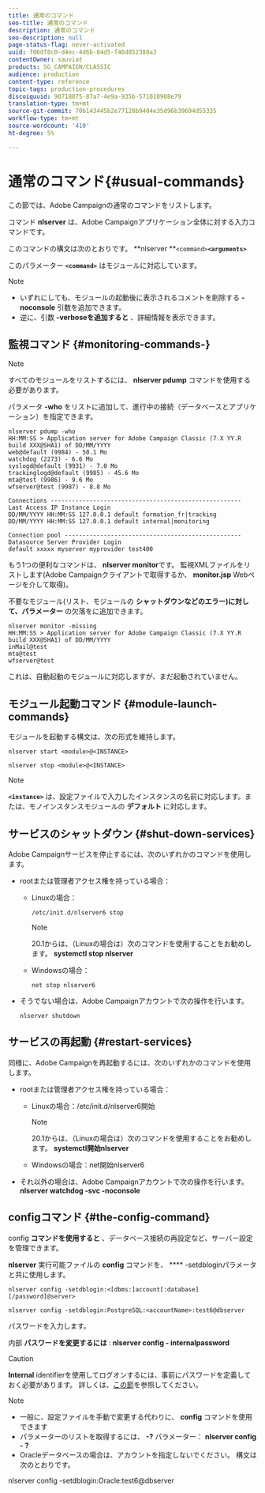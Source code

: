 ```yaml
---
title: 通常のコマンド
seo-title: 通常のコマンド
description: 通常のコマンド
seo-description: null
page-status-flag: never-activated
uuid: f06df8c0-d4ec-4d6b-84d5-f46d852388a3
contentOwner: sauviat
products: SG_CAMPAIGN/CLASSIC
audience: production
content-type: reference
topic-tags: production-procedures
discoiquuid: 90718075-87a7-4e9a-935b-571010908e79
translation-type: tm+mt
source-git-commit: 70b143445b2e77128b9404e35d96b39694d55335
workflow-type: tm+mt
source-wordcount: '410'
ht-degree: 5%

---
```



# 通常のコマンド{#usual-commands}

この節では、Adobe Campaignの通常のコマンドをリストします。

コマンド **nlserver** は、Adobe Campaignアプリケーション全体に対する入力コマンドです。

このコマンドの構文は次のとおりです。 **nlserver **`<command>`****`<arguments>`****

このパラメーター **`<command>`** はモジュールに対応しています。

>[!NOTE]
>
>* いずれにしても、モジュールの起動後に表示されるコメントを削除する **-noconsole** 引数を追加できます。
>* 逆に、引数 **-verboseを追加すると** 、詳細情報を表示できます。

>



## 監視コマンド {#monitoring-commands-}

>[!NOTE]
>
>すべてのモジュールをリストするには、 **nlserver pdump** コマンドを使用する必要があります。

パラメータ **-who** をリストに追加して、進行中の接続（データベースとアプリケーション）を指定できます。

```
nlserver pdump -who
HH:MM:SS > Application server for Adobe Campaign Classic (7.X YY.R build XXX@SHA1) of DD/MM/YYYY
web@default (9984) - 50.1 Mo
watchdog (2273) - 6.6 Mo
syslogd@default (9931) - 7.0 Mo
trackinglogd@default (9985) - 45.6 Mo
mta@test (9986) - 9.6 Mo
wfserver@test (9987) - 8.8 Mo

Connections ------------------------------------------------------
Last Access IP Instance Login 
DD/MM/YYYY HH:MM:SS 127.0.0.1 default formation_fr|tracking
DD/MM/YYYY HH:MM:SS 127.0.0.1 default internal|monitoring

Connection pool --------------------------------------------------
Datasource Server Provider Login 
default xxxxx myserver myprovider test400
```

もう1つの便利なコマンドは、 **nlserver monitor**&#x200B;です。 監視XMLファイルをリストします(Adobe Campaignクライアントで取得するか、 **monitor.jsp** Webページを介して取得)。

不要なモジュール(リスト、モジュールの **シャットダウンなどのエラー)に対して、パラメーター** の欠落をに追加できます。

```
nlserver monitor -missing
HH:MM:SS > Application server for Adobe Campaign Classic (7.X YY.R build XXX@SHA1) of DD/MM/YYYY
inMail@test
mta@test
wfserver@test
```

これは、自動起動のモジュールに対応しますが、まだ起動されていません。

## モジュール起動コマンド {#module-launch-commands}

モジュールを起動する構文は、次の形式を維持します。

```
nlserver start <module>@<INSTANCE>
```

```
nlserver stop <module>@<INSTANCE>
```

>[!NOTE]
>
>**`<instance>`** は、設定ファイルで入力したインスタンスの名前に対応します。または、モノインスタンスモジュールの **デフォルト** に対応します。

## サービスのシャットダウン {#shut-down-services}

Adobe Campaignサービスを停止するには、次のいずれかのコマンドを使用します。

* rootまたは管理者アクセス権を持っている場合：

   * Linuxの場合：

      ```
      /etc/init.d/nlserver6 stop
      ```

      >[!NOTE]
      >
      >20.1からは、（Linuxの場合は）次のコマンドを使用することをお勧めします。 **systemctl stop nlserver**

   * Windowsの場合：

      ```
      net stop nlserver6
      ```

* そうでない場合は、Adobe Campaignアカウントで次の操作を行います。

   ```
   nlserver shutdown 
   ```

## サービスの再起動 {#restart-services}

同様に、Adobe Campaignを再起動するには、次のいずれかのコマンドを使用します。

* rootまたは管理者アクセス権を持っている場合：

   * Linuxの場合：/etc/init.d/nlserver6開始

      >[!NOTE]
      >
      >20.1からは、（Linuxの場合は）次のコマンドを使用することをお勧めします。 **systemctl開始nlserver**

   * Windowsの場合：net開始nlserver6

* それ以外の場合は、Adobe Campaignアカウントで次の操作を行います。 **nlserver watchdog -svc -noconsole**

## configコマンド {#the-config-command}

config **コマンドを使用すると** 、データベース接続の再設定など、サーバー設定を管理できます。

**nlserver** 実行可能ファイルの **config** コマンドを、 **** -setdbloginパラメータと共に使用します。

```
nlserver config -setdblogin:<[dbms:]account[:database][/password]@server>
```

```
nlserver config -setdblogin:PostgreSQL:<accountName>:test6@dbserver
```

パスワードを入力します。

内部 **パスワードを変更するには** : **nlserver config - internalpassword**

>[!CAUTION]
>
>**Internal** identifierを使用してログオンするには、事前にパスワードを定義しておく必要があります。 詳しくは、[この節](../../installation/using/campaign-server-configuration.md#internal-identifier)を参照してください。

>[!NOTE]
>
>* 一般に、設定ファイルを手動で変更する代わりに、 **config** コマンドを使用できます
>* パラメーターのリストを取得するには、 **-?** パラメーター： **nlserver config - ?**
>* Oracleデータベースの場合は、アカウントを指定しないでください。 構文は次のとおりです。

>
>  
nlserver config -setdblogin:Oracle:test6@dbserver


